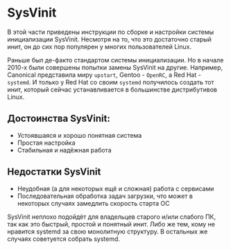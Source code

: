 # SysVinit

В этой части приведены инструкции по сборке и настройки системы инициализации SysVinit. Несмотря на то, что это достаточно старый инит, он до сих пор популярен у многих пользователей Linux.

Раньше был де-факто стандартом системы инициализации. Но в начале 2010-х были совершены попытки замены SysVinit на другие. Например, Canonical представила миру `upstart`, Gentoo - `OpenRC`, а Red Hat - `systemd`. И только у Red Hat со своим `systemd` получилось создать тот инит, который сейчас устанавливается в большинстве дистрибутивов Linux.

## Достоинства SysVinit:

- Устоявшаяся и хорошо понятная система
- Простая настройка
- Стабильная и надёжная работа

## Недостатки SysVinit

- Неудобная (а для некоторых ещё и сложная) работа с сервисами
- Последовательная обработка задач загрузки, что может в некоторых случаях замедлить скорость старта ОС

SysVinit неплохо подойдёт для владельцев старого и/или слабого ПК, так как это быстрый, простой и понятный инит. Либо же тем, кому не нравится systemd за свою монолитную структуру. В остальных же случаях советуется собрать systemd.
